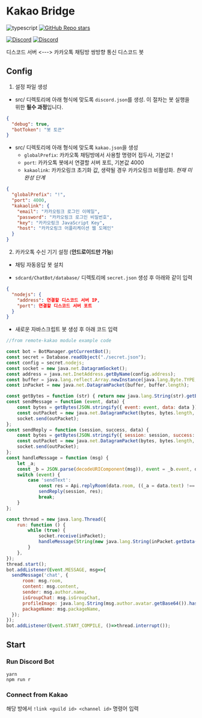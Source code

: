 # Kakao Bridge
![typescript](https://img.shields.io/badge/TypeScript-3178C6?style=flat-square&logo=TypeScript&logoColor=white)
[![GitHub Repo stars](https://img.shields.io/github/stars/sharlottes/kakaobridge?label=Please%20star%20me%21&style=social)](https://github.com/sharlottes/kakaobridge/stargazers)

[![Discord](https://img.shields.io/discord/704355237246402721.svg?logo=discord&logoColor=white&logoWidth=20&labelColor=7289DA&label=_de_Discord)](https://discord.gg/RCCVQFW)
[![Discord](https://img.shields.io/discord/715883181215055874.svg?logo=discord&logoColor=white&logoWidth=20&labelColor=7289DA&label=my_Discord)](https://discord.gg/cGVae6gwdW)


디스코드 서버 <---> 카카오톡 채팅방 쌍방향 통신 디스코드 봇

## Config
1. 설정 파일 생성
+ src/ 디렉토리에 아래 형식에 맞도록 `discord.json`를 생성. 이 절차는 봇 실행을 위한 **필수 과정**입니다.
```json
{
  "debug": true,
  "botToken": "봇 토큰"
}
```
+ src/ 디렉토리에 아래 형식에 맞도록 `kakao.json`을 생성
  + `globalPrefix`: 카카오톡 채팅방에서 사용할 명령어 접두사, 기본값 !
  + `port`: 카카오톡 봇에서 연결할 서버 포트, 기본값 4000
  + `kakaolink`: 카카오링크 초기화 값, 생략될 경우 카카오링크 비활성화. *현재 미완성 단계*
```json
{
  "globalPrefix": "!",
  "port": 4000,
  "kakaolink": {
    "email": "카카오링크 로그인 이메일",
    "password": "카카오링크 로그인 비밀번호",
    "key": "카카오링크 JavaScript Key",
    "host": "카카오링크 어플리케이션 웹 도메인"
  }
}

```
2. 카카오톡 수신 기기 설정 (**안드로이드만 가능**)
+ 채팅 자동응답 봇 설치

+ `sdcard/ChatBot/database/` 디렉토리에 `secret.json` 생성 후 아래와 같이 입력
```json
{
  "nodejs": {
    "address": 연결할 디스코드 서버 IP,
    "port": 연결할 디스코드 서버 포트
  }
}
```

+ 새로운 자바스크립트 봇 생성 후 아래 코드 입력
```js
//from remote-kakao module example code

const bot = BotManager.getCurrentBot();
const secret = Database.readObject("./secret.json");
const config = secret.nodejs;
const socket = new java.net.DatagramSocket();
const address = java.net.InetAddress.getByName(config.address);
const buffer = java.lang.reflect.Array.newInstance(java.lang.Byte.TYPE, 65535);
const inPacket = new java.net.DatagramPacket(buffer, buffer.length);

const getBytes = function (str) { return new java.lang.String(str).getBytes(); };
const sendMessage = function (event, data) {
    const bytes = getBytes(JSON.stringify({ event: event, data: data }));
    const outPacket = new java.net.DatagramPacket(bytes, bytes.length, address, config.port);
    socket.send(outPacket);
};
const sendReply = function (session, success, data) {
    const bytes = getBytes(JSON.stringify({ session: session, success: success, data: data }));
    const outPacket = new java.net.DatagramPacket(bytes, bytes.length, address, config.port);
    socket.send(outPacket);
};
const handleMessage = function (msg) {
    let _a;
    const _b = JSON.parse(decodeURIComponent(msg)), event = _b.event, data = _b.data, session = _b.session;
    switch (event) {
        case 'sendText':
            const res = Api.replyRoom(data.room, ((_a = data.text) !== null && _a !== void 0 ? _a : '').toString());
            sendReply(session, res);
            break;
    }
};

const thread = new java.lang.Thread({
    run: function () {
        while (true) {
            socket.receive(inPacket);
            handleMessage(String(new java.lang.String(inPacket.getData(), inPacket.getOffset(), inPacket.getLength())));
        }
    },
});
thread.start();
bot.addListener(Event.MESSAGE, msg=>{
  sendMessage('chat', {
      room: msg.room,
      content: msg.content,
      sender: msg.author.name,
      isGroupChat: msg.isGroupChat,
      profileImage: java.lang.String(msg.author.avatar.getBase64()).hashCode(),
      packageName: msg.packageName,
  });
});
bot.addListener(Event.START_COMPILE, ()=>thread.interrupt());
```

## Start

### Run Discord Bot
```
yarn
npm run r
```

### Connect from Kakao
해당 방에서 `!link <guild id> <channel id>` 명령어 입력